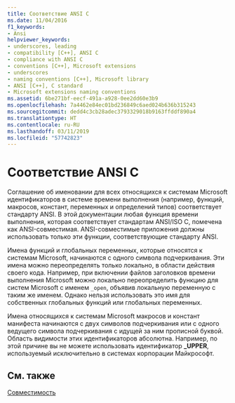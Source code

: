 ```yaml
---
title: Соответствие ANSI C
ms.date: 11/04/2016
f1_keywords:
- Ansi
helpviewer_keywords:
- underscores, leading
- compatibility [C++], ANSI C
- compliance with ANSI C
- conventions [C++], Microsoft extensions
- underscores
- naming conventions [C++], Microsoft library
- ANSI [C++], C standard
- Microsoft extensions naming conventions
ms.assetid: 6be271bf-eecf-491a-a928-0ee2dd60e3b9
ms.openlocfilehash: 7a4462e84ec01bd236849c6aed024b636b315243
ms.sourcegitcommit: dedd4c3cb28adec3793329018b9163ffddf890a4
ms.translationtype: HT
ms.contentlocale: ru-RU
ms.lasthandoff: 03/11/2019
ms.locfileid: "57742823"
---
```

# <a name="ansi-c-compliance"></a>Соответствие ANSI C

Соглашение об именовании для всех относящихся к системам Microsoft идентификаторов в системе времени выполнения (например, функций, макросов, констант, переменных и определений типов) соответствует стандарту ANSI. В этой документации любая функция времени выполнения, которая соответствует стандартам ANSI/ISO C, помечена как ANSI-совместимая. ANSI-совместимые приложения должны использовать только эти функции, соответствующие стандарту ANSI.

Имена функций и глобальных переменных, которые относятся к системам Microsoft, начинаются с одного символа подчеркивания. Эти имена можно переопределять только локально, в области действия своего кода. Например, при включении файлов заголовков времени выполнения Microsoft можно локально переопределить функцию для систем Microsoft с именем `_open`, объявив локальную переменную с таким же именем. Однако нельзя использовать это имя для собственных глобальных функций или глобальных переменных.

Имена относящихся к системам Microsoft макросов и констант манифеста начинаются с двух символов подчеркивания или с одного ведущего символа подчеркивания с идущей за ним прописной буквой. Область видимости этих идентификаторов абсолютна. Например, по этой причине вы не можете использовать идентификатор **_UPPER**, используемый исключительно в системах корпорации Майкрософт.

## <a name="see-also"></a>См. также

[Совместимость](../c-runtime-library/compatibility.md)
